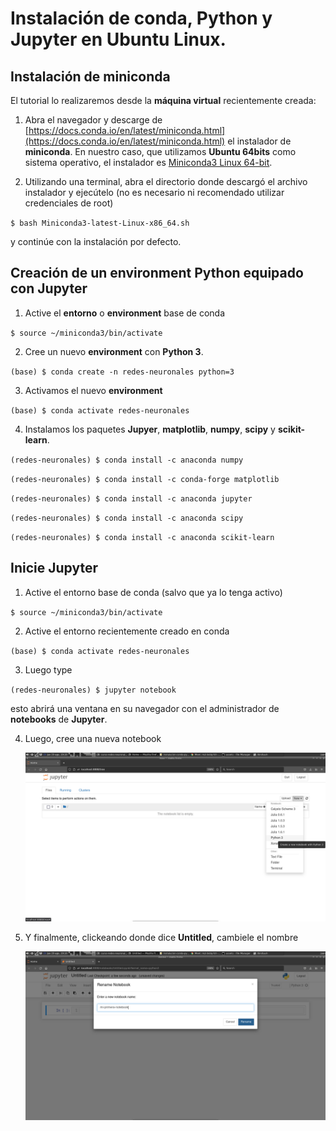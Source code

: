 # Instalación de **conda**, **Python** y **Jupyter** en **Ubuntu Linux**.

## Instalación de **miniconda**

El tutorial lo realizaremos desde la **máquina virtual** recientemente creada:

1. Abra el navegador y descarge de [https://docs.conda.io/en/latest/miniconda.html](https://docs.conda.io/en/latest/miniconda.html) el instalador de **miniconda**. En nuestro caso, que utilizamos **Ubuntu 64bits** como sistema operativo, el instalador es [Miniconda3 Linux 64-bit](https://repo.anaconda.com/miniconda/Miniconda3-latest-Linux-x86_64.sh).
  
2. Utilizando una terminal, abra el directorio donde descargó el archivo instalador y ejecútelo (no es necesario ni recomendado utilizar credenciales de root)
  
  `$ bash Miniconda3-latest-Linux-x86_64.sh`
  
y continúe con la instalación por defecto.
  
## Creación de un environment **Python** equipado con **Jupyter**
  
1. Active el **entorno** o **environment** base de conda
  
  `$ source ~/miniconda3/bin/activate`
  
2. Cree un nuevo **environment** con **Python 3**.
  
  `(base) $ conda create -n redes-neuronales python=3`
  
3. Activamos el nuevo **environment**
  
  `(base) $ conda activate redes-neuronales`  
  
4. Instalamos los paquetes **Jupyer**, **matplotlib**, **numpy**, **scipy** y **scikit-learn**.

  `(redes-neuronales) $ conda install -c anaconda numpy`
  
  `(redes-neuronales) $ conda install -c conda-forge matplotlib`
  
  `(redes-neuronales) $ conda install -c anaconda jupyter`
  
  `(redes-neuronales) $ conda install -c anaconda scipy`
  
  `(redes-neuronales) $ conda install -c anaconda scikit-learn`
  
## Inicie **Jupyter**

1. Active el entorno base de conda (salvo que ya lo tenga activo)

  `$ source ~/miniconda3/bin/activate`

2. Active el entorno recientemente creado en conda

  `(base) $ conda activate redes-neuronales`
  
3. Luego type
  
  `(redes-neuronales) $ jupyter notebook`
  
esto abrirá una ventana en su navegador con el administrador de **notebooks** de 
**Jupyter**.

4. Luego, cree una nueva notebook

    ![img21.png](assets/img21.png)
    
5. Y finalmente, clickeando donde dice **Untitled**, cambiele el nombre

    ![img22.png](assets/img22.png)

